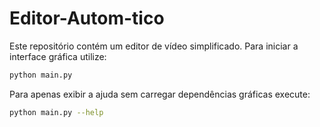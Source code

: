 # Editor-Autom-tico

Este repositório contém um editor de vídeo simplificado. Para iniciar a interface gráfica utilize:

```bash
python main.py
```

Para apenas exibir a ajuda sem carregar dependências gráficas execute:

```bash
python main.py --help
```
